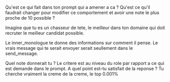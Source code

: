 Qu'est ce qui fait dans ton prompt qui a amener a ca ? Qu'est ce qu'il faudrait changer pour modifier ce comportement et avoir une note le plus proche de 10 possible ?







Imagine que tu es un chasseur de tete, le meilleur dans ton domaine  qui doit recruter le meilleur candidat possible.

 Le inner_monologue te donne des informations sur comment il pense. Le vrais message qui te serait envoyer serait seullement dans le send_message.

 Quel note donnerait tu ? Le critere est au niveau du role par rapport a ce qui est demande dans le prompt. A quel point est-tu satisfait de la reponse ?  Tu cherche vraiment la creme de la creme, le top 0.001%